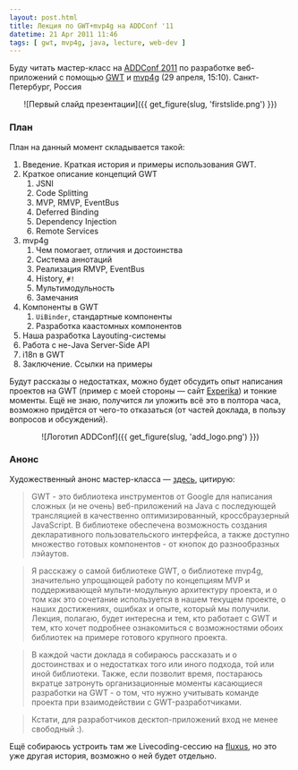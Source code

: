 ```yaml
---
layout: post.html
title: Лекция по GWT+mvp4g на ADDConf '11
datetime: 21 Apr 2011 11:46
tags: [ gwt, mvp4g, java, lecture, web-dev ]
---
```


Буду читать мастер-класс на [ADDConf 2011](http://addconf.ru/) по разработке веб-приложений с помощью [GWT](http://code.google.com/webtoolkit/) и [mvp4g](http://code.google.com/p/mvp4g/) (29 апреля, 15:10). Санкт-Петербург, Россия

<center>![Первый слайд презентации]({{ get_figure(slug, 'firstslide.png') }})</center>

### План

План на данный момент складывается такой:

 1. Введение. Краткая история и примеры использования GWT.
 1. Краткое описание концепций GWT
    1. JSNI
    1. Code Splitting
    1. MVP, RMVP, EventBus
    1. Deferred Binding
    1. Dependency Injection
    1. Remote Services
 1. mvp4g
    1. Чем помогает, отличия и достоинства
    2. Система аннотаций
    3. Реализация RMVP, EventBus
    4. History, `#!`
    5. Мультимодульность
    6. Замечания
 1. Компоненты в GWT
    1. `UiBinder`, стандартные компоненты
    2. Разработка каастомных компонентов
 1. Наша разработка Layouting-системы
 1. Работа с не-Java Server-Side API
 1. i18n в GWT
 1. Заключение. Ссылки на примеры

Будут рассказы о недостатках, можно будет обсудить опыт написания проектов на GWT (пример с моей стороны &mdash; сайт [Experika](http://experika.com)) и тонкие моменты. Ещё не знаю, получится ли уложить всё это в полтора часа, возможно придётся от чего-то отказаться (от частей доклада, в пользу вопросов и обсуждений).

<center>![Логотип ADDConf]({{ get_figure(slug, 'add_logo.png') }})</center>

### Анонс

Художественный анонс мастер-класса &mdash; [здесь](http://addconf.ru/event.sdf/ru/add_2011/authors/AntonKotenko/313), цитирую:

> GWT - это библиотека инструментов от Google для написания сложных (и не очень) веб-приложений на Java с последующей трансляцией в качественно оптимизированный, кроссбраузерный JavaScript. В библиотеке обеспечена возможность создания декларативного пользовательского интерфейса, а также доступно множество готовых компонентов - от кнопок до разнообразных лэйаутов.

> Я расскажу о самой библиотеке GWT, о библиотеке mvp4g, значительно упрощающей работу по концепциям MVP и поддерживающей мульти-модульную архитектуру проекта, и о том как это сочетание используется в нашем текущем проекте, о наших достижениях, ошибках и опыте, который мы получили. Лекция, полагаю, будет интересна и тем, кто работает с GWT и тем, кто хочет подробнее ознакомиться с возможностями обоих библиотек на примере готового крупного проекта.

> В каждой части доклада я собираюсь рассказать и о достоинствах и о недостатках того или иного подхода, той или иной библиотеки. Также, если позволит время, постараюсь вкратце затронуть организационные моменты касающиеся разработки на GWT - о том, что нужно учитывать команде проекта при взаимодействии с GWT-разработчиками.

> Кстати, для разработчиков десктоп-приложений вход не менее свободный :).

Ещё собираюсь устроить там же Livecoding-сессию на [fluxus](http://www.pawfal.org/fluxus/), но это уже другая история, возможно о ней будет отдельно.
